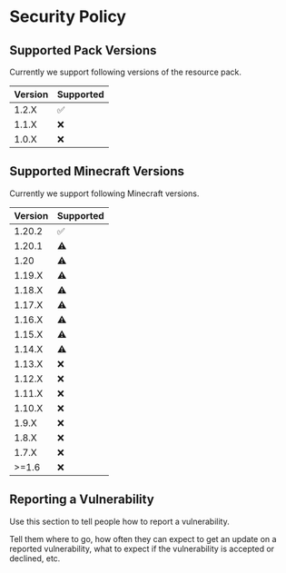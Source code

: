 # Security Policy

## Supported Pack Versions

Currently we support following versions of the resource pack.

| Version | Supported          |
| ------- | ------------------ |
| 1.2.X   | :white_check_mark: |
| 1.1.X   | :x: |
| 1.0.X   | :x: |

## Supported Minecraft Versions

Currently we support following Minecraft versions.

| Version | Supported          |
| ------- | ------------------ |
| 1.20.2   | :white_check_mark: |
| 1.20.1   | :warning: |
| 1.20   | :warning: |
| 1.19.X   | :warning: |
| 1.18.X   | :warning: |
| 1.17.X   | :warning: |
| 1.16.X   | :warning: |
| 1.15.X   | :warning: |
| 1.14.X   | :warning: |
| 1.13.X   | :x: |
| 1.12.X   | :x: |
| 1.11.X   | :x: |
| 1.10.X   | :x: |
| 1.9.X   | :x: |
| 1.8.X   | :x: |
| 1.7.X   | :x: |
| >=1.6   | :x: |

## Reporting a Vulnerability

Use this section to tell people how to report a vulnerability.

Tell them where to go, how often they can expect to get an update on a
reported vulnerability, what to expect if the vulnerability is accepted or
declined, etc.
